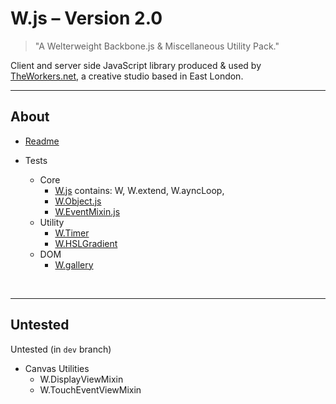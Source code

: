 # W.js – Version 2.0

> "A Welterweight Backbone.js & Miscellaneous Utility Pack."

Client and server side JavaScript library produced & used by [TheWorkers.net](http://theworkers.net/), a creative studio based in East London.

---------------
## About

* [Readme](https://github.com/theworkers/w.js)

* Tests
	* Core
		* [W.js](/tests/W.test.html) contains: W, W.extend, W.ayncLoop, 
		* [W.Object.js](/tests/W.Object.test.html)
		* [W.EventMixin.js](/tests/W.EventMixin.test.html)
	* Utility
		* [W.Timer](/tests/W.Timer.test.html)
		* [W.HSLGradient](/tests/W.Timer.test.html)
	* DOM
		* [W.gallery](/tests/W.Gallery.test.html)

  
&nbsp;  

---------------

## Untested

Untested (in `dev` branch)

* Canvas Utilities
	* W.DisplayViewMixin
	* W.TouchEventViewMixin
	

<!-- 
------

* Untested (in `dev` branch)
	* Canvas Utility
		* W.DisplayViewMixin
		* W.TouchEventViewMixin
	* Misc Utitlity
		* W.route
		* W.math
		* W.text
	* Likely Depreciated (in `dev` branch)
		* W.console
		* W.dom
		* W.maps
		* W.animation
		* W.animation.dom


	-->